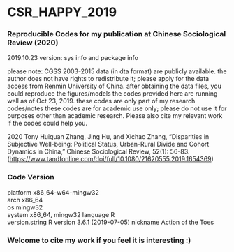 # CSR_HAPPY_2019 #


### Reproducible Codes for my publication at Chinese Sociological Review (2020) ###

2019.10.23 version: sys info and package info 

 please note: CGSS 2003-2015 data (in dta format) are publicly
 available. the author does not have rights to redistribute it;
 please apply for the data access from Renmin University of China.
 after obtaining the data files, you could reproduce the figures/models
 the codes provided here are running well as of Oct 23, 2019.
 these codes are only part of my research codes/notes
 these codes are for academic use only; please do not use it for 
 purposes other than academic research. Please also cite my relevant work
 if the codes could help you.


 2020  Tony Huiquan Zhang, Jing Hu, and Xichao Zhang, 
 “Disparities in Subjective Well-being: Political Status, 
 Urban-Rural Divide and Cohort Dynamics in China,” Chinese 
 Sociological Review, 52(1): 56-83.  (https://www.tandfonline.com/doi/full/10.1080/21620555.2019.1654369) 

###  Code Version ###

  platform       x86_64-w64-mingw32          
  arch           x86_64                      
  os             mingw32                     
  system         x86_64, mingw32 
  language       R                           
  version.string R version 3.6.1 (2019-07-05)
  nickname       Action of the Toes 

### Welcome to cite my work if you feel it is interesting :) ###
